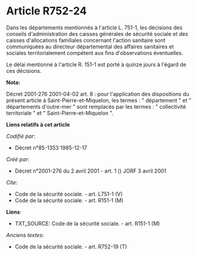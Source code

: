 # Article R752-24

Dans les départements mentionnés à l'article L. 751-1, les décisions des conseils d'administration des caisses générales de
sécurité sociale et des caisses d'allocations familiales concernant l'action sanitaire sont communiquées au directeur
départemental des affaires sanitaires et sociales territorialement compétent aux fins d'observations éventuelles. 

Le délai mentionné à l'article R. 151-1 est porté à quinze jours à l'égard de ces décisions.

**Nota:**

Décret 2001-276 2001-04-02 art. 8 : pour l'application des dispositions du présent article à Saint-Pierre-et-Miquelon, les
termes : " département " et " départements d'outre-mer " sont remplacés par les termes : " collectivité territoriale " et "
Saint-Pierre-et-Miquelon ".

**Liens relatifs à cet article**

_Codifié par_:

  - Décret n°85-1353 1985-12-17

_Créé par_:

  - Décret n°2001-276 du 2 avril 2001 - art. 1 () JORF 3 avril 2001

_Cite_:

  - Code de la sécurité sociale. - art. L751-1 (V)
  - Code de la sécurité sociale. - art. R151-1 (M)

**Liens**:

  - TXT_SOURCE: Code de la sécurité sociale. - art. R151-1 (M)

_Anciens textes_:

  - Code de la sécurité sociale. - art. R752-19 (T)
